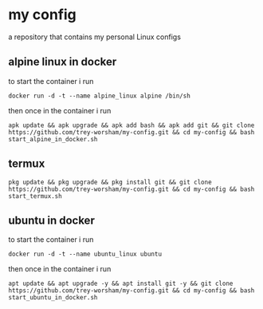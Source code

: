 # my config
a repository that contains my personal Linux configs

## alpine linux in docker
to start the container i run
```
docker run -d -t --name alpine_linux alpine /bin/sh
```
then once in the container i run
```
apk update && apk upgrade && apk add bash && apk add git && git clone https://github.com/trey-worsham/my-config.git && cd my-config && bash start_alpine_in_docker.sh
```
## termux
```
pkg update && pkg upgrade && pkg install git && git clone https://github.com/trey-worsham/my-config.git && cd my-config && bash start_termux.sh
```

## ubuntu in docker
to start the container i run
```
docker run -d -t --name ubuntu_linux ubuntu 
```
then once in the container i run
```
apt update && apt upgrade -y && apt install git -y && git clone https://github.com/trey-worsham/my-config.git && cd my-config && bash start_ubuntu_in_docker.sh
```
